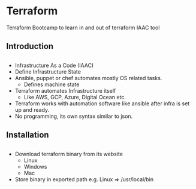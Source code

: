 # Terraform
Terraform Bootcamp to learn in and out of terraform IAAC tool
##

## Introduction
##

<ul>
  <li>Infrastructure As a Code (IAAC)</li>
  <li>Define Infrastructure State</li>
  <li>Ansible, puppet or chef automates mostly OS related tasks.
    <ul>
    <li>Defines machine state</li>
  </ul>
  </li>
  <li>Terraform automates Infrastructure itself
    <ul>
      <li>Like AWS, GCP, Azure, Digital Ocean etc.</li>
    </ul>
  </li>
  <li>Terraform works with automation software like ansible after infra is set up and ready.</li>
  <li>No programming, its own syntax similar to json.</li>
</ul>


## Installation
##

<ul>
  <li>Download terraform binary from its website
  <ul>
    <li>Linux</li>
    <li>Windows</li>
    <li>Mac</li>
  </ul>
  </li>
  <li>Store binary in exported path e.g. Linux => /usr/local/bin</li>
</ul>